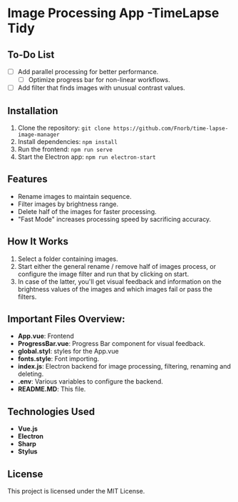 # Image Processing App -TimeLapse Tidy

## To-Do List
- [ ] Add parallel processing for better performance.
    - [ ] Optimize progress bar for non-linear workflows.
- [ ] Add filter that finds images with unusual contrast values.

## Installation
1. Clone the repository: `git clone https://github.com/Fnorb/time-lapse-image-manager`
2. Install dependencies: `npm install`
3. Run the frontend: `npm run serve`
4. Start the Electron app: `npm run electron-start`

## Features
- Rename images to maintain sequence.
- Filter images by brightness range.
- Delete half of the images for faster processing.
- "Fast Mode" increases processing speed by sacrificing accuracy.

## How It Works
1. Select a folder containing images.
2. Start either the general rename / remove half of images process, or configure the image filter and run that by clicking on start.
3. In case of the latter, you'll get visual feedback and information on the brightness values of the images and which images fail or pass the filters.

## Important Files Overview:
- **App.vue**: Frontend
- **ProgressBar.vue**: Progress Bar component for visual feedback.
- **global.styl**: styles for the App.vue
- **fonts.style**: Font importing.
- **index.js**: Electron backend for image processing, filtering, renaming and deleting.
- **.env**: Various variables to configure the backend.
- **README.MD**: This file.

## Technologies Used
- **Vue.js**
- **Electron**
- **Sharp**
- **Stylus**



## License
This project is licensed under the MIT License.